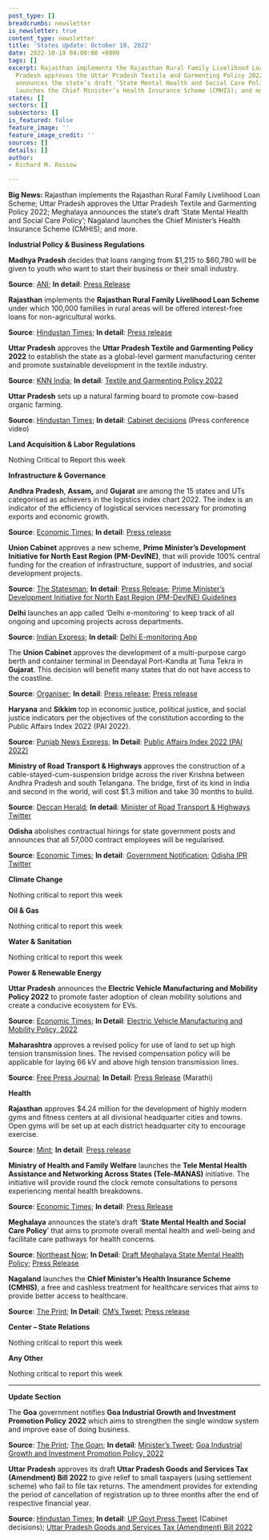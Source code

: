 ```yaml
---
post_type: []
breadcrumbs: newsletter
is_newsletter: true
content_type: newsletter
title: 'States Update: October 19, 2022'
date: 2022-10-19 04:00:00 +0000
tags: []
excerpt: Rajasthan implements the Rajasthan Rural Family Livelihood Loan Scheme; Uttar
  Pradesh approves the Uttar Pradesh Textile and Garmenting Policy 2022; Meghalaya
  announces the state’s draft ‘State Mental Health and Social Care Policy’; Nagaland
  launches the Chief Minister’s Health Insurance Scheme (CMHIS); and more.
states: []
sectors: []
subsectors: []
is_featured: false
feature_image: ''
feature_image_credit: ''
sources: []
details: []
author:
- Richard M. Rossow

---
```

**Big News:** Rajasthan implements the Rajasthan Rural Family Livelihood Loan Scheme; Uttar Pradesh approves the Uttar Pradesh Textile and Garmenting Policy 2022; Meghalaya announces the state’s draft ‘State Mental Health and Social Care Policy’; Nagaland launches the Chief Minister’s Health Insurance Scheme (CMHIS); and more.

**Industrial Policy & Business Regulations**

**Madhya Pradesh** decides that loans ranging from $1,215 to $60,780 will be given to youth who want to start their business or their small industry.

**Source**: [ANI](https://www.aninews.in/news/national/general-news/loans-from-rs-1-lakh-to-rs-50-lakh-will-be-given-under-sant-ravidas-swarozgar-yojana-mp-cm20221012231751/); **In detail**: [Press Release](https://www.mpinfo.org/Home/TodaysNews#DICCI%20will%20lead%20a%20new%20social%20and%20economic%20revolution:%20CM%20Shri%20Chouhan-20221012N375)

**Rajasthan** implements the **Rajasthan Rural Family Livelihood Loan Scheme** under which 100,000 families in rural areas will be offered interest-free loans for non-agricultural works.

**Source**: [Hindustan Times](https://www.hindustantimes.com/cities/jaipur-news/rajasthan-government-implements-rural-livelihood-loan-scheme-101665466266229.html); **In detail**: [Press release](https://dipr.rajasthan.gov.in/press-release-detail/71776/0)

**Uttar Pradesh** approves the **Uttar Pradesh Textile and Garmenting Policy 2022** to establish the state as a global-level garment manufacturing center and promote sustainable development in the textile industry.

**Source**: [KNN India](https://knnindia.co.in/news/newsdetails/state/uttar-pradesh-approves-new-policy-to-promote-textile-sector); **In detail**: [Textile and Garmenting Policy 2022](https://invest.up.gov.in/wp-content/uploads/2022/10/Textile-Garmenting-Policy-2022.pdf)

**Uttar Pradesh** sets up a natural farming board to promote cow-based organic farming.

**Source**: [Hindustan Times](https://www.hindustantimes.com/cities/lucknow-news/uttar-pradesh-cabinet-decisions-natural-farming-board-free-distribution-of-seeds-get-nod-101665682245253.html); **In detail**: [Cabinet decisions](https://twitter.com/UPGovt/status/1580458891116441600) (Press conference video)

**Land Acquisition & Labor Regulations**

Nothing Critical to Report this week

**Infrastructure & Governance**

**Andhra** **Pradesh**, **Assam,** and **Gujarat** are among the 15 states and UTs categorised as achievers in the logistics index chart 2022. The index is an indicator of the efficiency of logistical services necessary for promoting exports and economic growth.

**Source**: [Economic Times](https://economictimes.indiatimes.com/news/economy/indicators/15-states-among-achievers-in-logistics-performance-index-2022-dpiit-report/articleshow/94831186.cms); **In detail**: [Press release](https://pib.gov.in/PressReleasePage.aspx?PRID=1867442)

**Union Cabinet** approves a new scheme, **Prime Minister’s Development Initiative for North East Region (PM-DevINE)**, that will provide 100% central funding for the creation of infrastructure, support of industries, and social development projects.

**Source**: [The Statesman](https://www.thestatesman.com/india/cabinet-approves-new-scheme-prime-ministers-development-initiative-for-north-east-region-1503120515.html); **In detail**: [Press Release](https://pib.gov.in/PressReleasePage.aspx?PRID=1867079); [Prime Minister’s Development Initiative for North East Region (PM-DevINE) Guidelines](https://mdoner.gov.in/contentimages/files/PM-DevINE%20Guidelines.pdf)

**Delhi** launches an app called ‘Delhi e-monitoring’ to keep track of all ongoing and upcoming projects across departments.

**Source**: [Indian Express](https://indianexpress.com/article/cities/delhi/delhi-govt-app-upcoming-projects-8201471/); **In detail**: [Delhi E-monitoring App](https://play.google.com/store/apps/details?id=com.calibre.pwd_monitoring_app)

The **Union Cabinet** approves the development of a multi-purpose cargo berth and container terminal in Deendayal Port-Kandla at Tuna Tekra in **Gujarat**. This decision will benefit many states that do not have access to the coastline.

**Source**: [Organiser](https://organiser.org/2022/10/13/96494/bharat/multi-purpose-cargo-berth-and-container-terminal-in-deendayal-port-in-gujarat-will-benefit-many-states-pm-modi/); **In detail**: [Press release](https://pib.gov.in/PressReleaseIframePage.aspx?PRID=1867078); [Press release](https://pib.gov.in/PressReleaseIframePage.aspx?PRID=1867074)

**Haryana** and **Sikkim** top in economic justice, political justice, and social justice indicators per the objectives of the constitution according to the Public Affairs Index 2022 (PAI 2022).

**Source**: [Punjab News Express](https://www.punjabnewsexpress.com/news/news/haryana-sikkim-states-top-in-economic-political-social-justice-indicators-pac-study-186571); **In Detail**: [Public Affairs Index 2022 (PAI 2022)](https://forms.clickup.com/603987/p/f/jduk-9264/7GJNZIC3F3HNS89ZM7/pai-2022-full-report-pdf)

**Ministry of Road Transport & Highways** approves the construction of a cable-stayed-cum-suspension bridge across the river Krishna between Andhra Pradesh and south Telangana. The bridge, first of its kind in India and second in the world, will cost $1.3 million and take 30 months to build.

**Source**: [Deccan Herald](https://www.deccanherald.com/national/south/centre-announces-iconic-bridge-on-krishna-to-connect-andhra-telangana-1153706.html); **In detail**: [Minister of Road Transport & Highways Twitter](https://twitter.com/nitin_gadkari/status/1580529530623492096)

**Odisha** abolishes contractual hirings for state government posts and announces that all 57,000 contract employees will be regularised.

**Source**: [Economic Times](https://economictimes.indiatimes.com/news/india/odisha-to-regularise-57000-contract-employees-abolish-contractual-hirings-in-state-govt/articleshow/94884338.cms); **In detail**: [Government Notification](https://odishabytes.com/wp-content/uploads/2022/10/Contractual-Recruitment-abolished.pdf); [Odisha IPR Twitter](https://twitter.com/IPR_Odisha/status/1581272342847946753)

**Climate Change**

Nothing critical to report this week

**Oil & Gas**

Nothing critical to report this week

**Water & Sanitation**

Nothing critical to report this week

**Power & Renewable Energy**

**Uttar Pradesh** announces the **Electric Vehicle Manufacturing and Mobility Policy 2022** to promote faster adoption of clean mobility solutions and create a conducive ecosystem for EVs.

**Source**: [Economic Times](https://economictimes.indiatimes.com/industry/renewables/up-announces-new-ev-policy-offers-incentives-to-buyers-manufacturers/articleshow/94836100.cms); **In Detail**: [Electric Vehicle Manufacturing and Mobility Policy, 2022](https://invest.up.gov.in/wp-content/themes/investup/pdf/EV_Policy-2022.pdf)

**Maharashtra** approves a revised policy for use of land to set up high tension transmission lines. The revised compensation policy will be applicable for laying 66 kV and above high tension transmission lines.

**Source**: [Free Press Journal](https://www.freepressjournal.in/mumbai/maharashtra-revises-compensation-policy-to-boost-augmentation-of-transmission-capacity); **In Detail**: [Press Release](https://www.maharashtra.gov.in/Site/upload/CabinetDecision/Marathi/12-10-2022%20Cabinet%20Decision%20(Meeting%20No.14).pdf) (Marathi)

**Health**

**Rajasthan** approves $4.24 million for the development of highly modern gyms and fitness centers at all divisional headquarter cities and towns. Open gyms will be set up at each district headquarter city to encourage exercise.

**Source**: [Mint](https://www.livemint.com/news/india/rajasthan-govt-to-open-gyms-fitness-centres-in-all-district-approves-rs-35-crore-cmashok-gehlot-11665821608041.html); **In detail**: [Press release](https://dipr.rajasthan.gov.in/press-release-detail/72329/0)

**Ministry of Health and Family Welfare** launches the **Tele Mental Health Assistance and Networking Across States (Tele-MANAS)** initiative. The initiative will provide round the clock remote consultations to persons experiencing mental health breakdowns.

**Source**: [Economic Times](https://government.economictimes.indiatimes.com/news/healthcare/tele-manas-launched-for-mental-health-assistance-and-networking-across-states/94780602); **In detail**: [Press Release](https://pib.gov.in/PressReleaseIframePage.aspx?PRID=1866498#:\~:text=A%20toll%2Dfree%2C%2024%2F,%2D800%2D91%2D4416.)

**Meghalaya** announces the state’s draft ‘**State Mental Health and Social Care Policy**’ that aims to promote overall mental health and well-being and facilitate care pathways for health concerns.

**Source**: [Northeast Now](https://nenow.in/north-east-news/meghalaya/meghalaya-govt-announces-first-ever-mental-health-and-social-care-policy.html); **In Detail**: [Draft Meghalaya State Mental Health Policy](https://meghealth.gov.in/docs/Draft%20Meghalaya%20State%20Mental%20Health%20Policy%20(Oct%2010,%202022).pdf); [Press Release](https://meghalaya.gov.in/press/content/43377)

**Nagaland** launches the **Chief Minister’s Health Insurance Scheme (CMHIS)**, a free and cashless treatment for healthcare services that aims to provide better access to healthcare.

**Source**: [The Print](https://theprint.in/india/nagaland-cm-launches-chief-ministers-health-insurance-scheme/1168507/); **In Detail**: [CM’s Tweet](https://twitter.com/MyGovNagaland/status/1581222720360304640?); [Press release](https://ipr.nagaland.gov.in/nagaland-launches-chief-ministers-health-insurance-scheme)

**Center – State Relations**

Nothing critical to report this week

**Any Other**

Nothing critical to report this week

***

**Update Section**

The **Goa** government notifies **Goa Industrial Growth and Investment Promotion Policy** **2022** which aims to strengthen the single window system and improve ease of doing business.

**Source**: [The Print](https://theprint.in/india/goa-govt-unveils-draft-industrial-policy-to-strengthen-single-window-system/999512/); [The Goan](https://www.thegoan.net/goa-news/new-industrial-policy-eyes-creation-of-30000-jobs/90221.html); **In detail**: [Minister’s Tweet](https://twitter.com/MauvinGodinho/status/1537355616754159616); [Goa Industrial Growth and Investment Promotion Policy, 2022](https://goaprintingpress.gov.in/downloads/2223/2223-28-SI-OG-0.pdf)

**Uttar Pradesh** approves its draft **Uttar Pradesh Goods and Services Tax (Amendment) Bill 2022** to give relief to small taxpayers (using settlement scheme) who fail to file tax returns. The amendment provides for extending the period of cancellation of registration up to three months after the end of respective financial year.

**Source**: [Hindustan Times](https://www.hindustantimes.com/cities/lucknow-news/uttar-pradesh-cabinet-approves-amendment-to-up-gst-act-101662488015599.html); **In detail**: [UP Govt Press Tweet](https://twitter.com/UPGovt/status/1567037665467572225) (Cabinet decisions); [Uttar Pradesh Goods and Services Tax (Amendment) Bill 2022](https://comtax.up.nic.in/GSThome/en/notification/2022-23/English/Noti_no_497_29092022_Eng.pdf)

